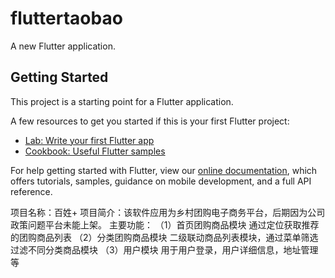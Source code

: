 # fluttertaobao

A new Flutter application.

## Getting Started

This project is a starting point for a Flutter application.

A few resources to get you started if this is your first Flutter project:

- [Lab: Write your first Flutter app](https://flutter.dev/docs/get-started/codelab)
- [Cookbook: Useful Flutter samples](https://flutter.dev/docs/cookbook)

For help getting started with Flutter, view our
[online documentation](https://flutter.dev/docs), which offers tutorials,
samples, guidance on mobile development, and a full API reference.

项目名称：百姓+
项目简介：该软件应用为乡村团购电子商务平台，后期因为公司政策问题平台未能上架。
主要功能：
（1）首页团购商品模块 通过定位获取推荐的团购商品列表
（2）分类团购商品模块 二级联动商品列表模块，通过菜单筛选过滤不同分类商品模块
（3）用户模块 用于用户登录，用户详细信息，地址管理等

